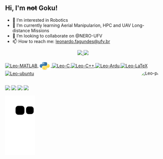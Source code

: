 ## Hi, I'm ~~not~~ Goku!
- 👀 I’m interested in Robotics
- 🌱 I’m currently learning Aerial Manipularion, HPC and UAV Long-distance Missions
- 💞️ I’m looking to collaborate on @NERO-UFV
- 📫 How to reach me: leonardo.fagundes@ufv.br


<div align="center">
  <a href="https://github.com/LeonardoFagundesJr">
  <img height="140em" src="https://github-readme-stats.vercel.app/api?username=LeonardoFagundesJr&show_icons=true&theme=tokyonight&include_all_commits=true&count_private=true"/>
  <img height="140em" src="https://github-readme-stats.vercel.app/api/top-langs/?username=LeonardoFagundesJr&layout=compact&langs_count=7&theme=tokyonight"/>
</div>
<div style="display: inline_block"><br>
  <img align="center" alt="Leo-MATLAB" height="30" width="40" src="https://cdn.jsdelivr.net/gh/devicons/devicon/icons/matlab/matlab-original.svg">
  <img align="center" alt="Rafa-Python" height="30" width="40" src="https://raw.githubusercontent.com/devicons/devicon/master/icons/python/python-original.svg">
  <img align="center" alt="Leo-C" height="30" width="40" src="https://cdn.jsdelivr.net/gh/devicons/devicon/icons/c/c-original.svg">
  <img align="center" alt="Leo-C++" height="30" width="40" src="https://cdn.jsdelivr.net/gh/devicons/devicon/icons/cplusplus/cplusplus-original.svg">
  <img align="center" alt="Leo-Ardu" height="30" width="40" src="https://cdn.jsdelivr.net/gh/devicons/devicon/icons/arduino/arduino-original-wordmark.svg">
  <!--- <img align="center" alt="Leo-Bash" height="30" width="40" src="https://cdn.jsdelivr.net/gh/devicons/devicon/icons/bash/bash-original.svg"> --->
  <!--- <img align="center" alt="Leo-Canva" height="30" width="40" src="https://cdn.jsdelivr.net/gh/devicons/devicon/icons/canva/canva-original.svg"> --->
  <img align="center" alt="Leo-LaTeX" height="25" width="80" src="https://upload.wikimedia.org/wikipedia/commons/thumb/b/bb/Ros_logo.svg/1280px-Ros_logo.svg.png">
  <img align="center" alt="Leo-ubuntu" height="30" width="40" src="https://cdn.jsdelivr.net/gh/devicons/devicon/icons/ubuntu/ubuntu-plain.svg">
  <img align="right" alt="Leo-pic" height="150" style="border-radius:50px;" src="http://pixelartmaker-data-78746291193.nyc3.digitaloceanspaces.com/image/af9c3c448d51297.png">
</div>
  
  ##
  
  <div> 
  <a href="https://www.youtube.com/channel/UCiGg25HICBDHE0UzN-tj3sQ" target="_blank"><img src="https://img.shields.io/badge/YouTube-FF0000?style=for-the-badge&logo=youtube&logoColor=white" target="_blank"></a>
  <a href="https://www.instagram.com/leo_fjunior/" target="_blank"><img src="https://img.shields.io/badge/Instagram-E4405F?style=for-the-badge&logo=instagram&logoColor=white" target="_blank"></a>
 	<!--- <a href="https://www.twitch.tv/rafaballerinii" target="_blank"><img src="https://img.shields.io/badge/Twitch-9146FF?style=for-the-badge&logo=twitch&logoColor=white" target="_blank"></a> --->
  <!--- <a href="https://discord.gg/wagxzStdcR" target="_blank"><img src="https://img.shields.io/badge/Discord-7289DA?style=for-the-badge&logo=discord&logoColor=white" target="_blank"></a> --->
  <a href = "mailto:leonardo.fagundes@ufv.br"><img src="https://img.shields.io/badge/-Gmail-%23333?style=for-the-badge&logo=gmail&logoColor=white" target="_blank"></a>
  <a href="https://www.linkedin.com/in/leonardo-alves-fagundes-junior-2007a5233/" target="_blank"><img src="https://img.shields.io/badge/-LinkedIn-%230077B5?style=for-the-badge&logo=linkedin&logoColor=white" target="_blank"></a> 
 
  ![Snake animation](https://github.com/LeonardoFagundesJr/LeonardoFagundesJr/blob/output/github-contribution-grid-snake.svg)
 
</div>
  


<!---
LeonardoFagundesJr/LeonardoFagundesJr is a ✨ special ✨ repository because its `README.md` (this file) appears on your GitHub profile.
You can click the Preview link to take a look at your changes.
--->
